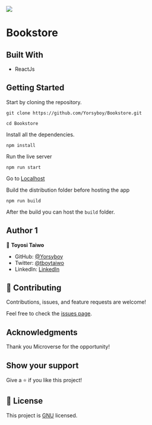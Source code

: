 ![](https://img.shields.io/badge/Microverse-blueviolet)

# Bookstore

## Built With

- ReactJs

## Getting Started

Start by cloning the repository.

`git clone https://github.com/Yorsyboy/Bookstore.git`

`cd Bookstore`

Install all the dependencies.

`npm install`

Run the live server

`npm run start`

Go to [Localhost](http://localhost:3000)

Build the distribution folder before hosting the app

`npm run build`

After the build you can host the `build` folder.

## Author 1

👤 **Toyosi Taiwo**

- GitHub: [@Yorsyboy](https://github.com/Yorsyboy)
- Twitter: [@tboytaiwo](https://twitter.com/Tboytaiwo)
- LinkedIn: [LinkedIn](https://linkedin.com/in/taiwo-toyosi)

## 🤝 Contributing

Contributions, issues, and feature requests are welcome!

Feel free to check the [issues page](../../issues/).

## Acknowledgments

Thank you Microverse for the opportunity!

## Show your support

Give a ⭐️ if you like this project!

## 📝 License

This project is [GNU](./LICENSE) licensed.
